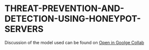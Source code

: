 # THREAT-PREVENTION-AND-DETECTION-USING-HONEYPOT-SERVERS
Discussion of the model used can be found on 
<a href = "https://colab.research.google.com/drive/15TOG8gol_bDAmbzJPU-uRz1PYwmjUbPm?usp=sharing"> Open in Goolge Collab</a>
